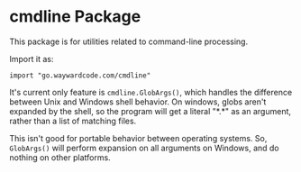 # cmdline Package

This package is for utilities related to command-line processing.

Import it as:

    import "go.waywardcode.com/cmdline"

It's current only feature is `cmdline.GlobArgs()`, which 
handles the difference between Unix and Windows shell behavior.
On windows, globs aren't expanded by the shell, so the program will get a
literal "\*.\*" as an argument, rather than a list of matching
files. 

This isn't good for portable behavior between operating systems. So,
`GlobArgs()` will perform expansion on all arguments on Windows, and 
do nothing on other platforms.
